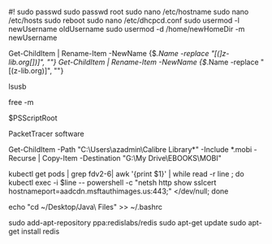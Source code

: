 ﻿#!
sudo passwd 
sudo passwd root
sudo nano /etc/hostname
sudo nano /etc/hosts
sudo reboot 
sudo nano /etc/dhcpcd.conf
sudo usermod -l newUsername oldUsername
sudo usermod -d /home/newHomeDir -m newUsername



Get-ChildItem | Rename-Item -NewName {$_.Name -replace "[(]z-lib.org[])]", ""}
Get-ChildItem | Rename-Item -NewName {$_.Name -replace "[(z-lib.org)]", ""}

lsusb 

free -m

$PSScriptRoot

PacketTracer software

Get-ChildItem -Path "C:\Users\azadmin\Calibre Library\*" -Include *.mobi -Recurse | Copy-Item -Destination "G:\My Drive\EBOOKS\MOBI"

kubectl get pods | grep fdv2-6| awk '{print $1}' | while read -r line ; do kubectl exec -i $line -- powershell  -c "netsh http show sslcert hostnameport=aadcdn.msftauthimages.us:443;" </dev/null; done

echo "cd ~/Desktop/Java\ Files" >> ~/.bashrc

sudo add-apt-repository ppa:redislabs/redis
sudo apt-get update
sudo apt-get install redis